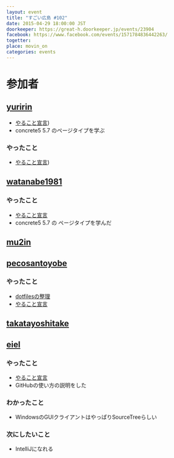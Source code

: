 ```yaml
---
layout: event
title: "すごい広島 #102"
date: 2015-04-29 18:00:00 JST
doorkeeper: https://great-h.doorkeeper.jp/events/23904
facebook: https://www.facebook.com/events/1571784836442263/
togetter:
place: movin_on
categories: events
---
```


# 参加者

## [yuririn](https://github.com/yuririn)

* [やること宣言](https://github.com/great-h/great-h.github.io/issues/1616))
* concrete5 5.7 のページタイプを学ぶ

### やったこと

* [やること宣言](https://github.com/great-h/great-h.github.io/issues/1616))

## [watanabe1981](https://github.com/watanabe1981)

### やったこと

* [やること宣言](https://github.com/great-h/great-h.github.io/issues/1615)
* concrete5 5.7 の ページタイプを学んだ


## [mu2in](http://twitter.com/mu2in)

## [pecosantoyobe](http://twitter.com/pecosantoyobe)

### やったこと

* [dotfilesの整理](https://github.com/furu/dotfiles)
* [やること宣言](https://github.com/great-h/great-h.github.io/issues/1613)

## [takatayoshitake](http://twitter.com/takatayoshitake)


## [eiel](https://github.com/eiel)

### やったこと

* [やること宣言](https://github.com/great-h/great-h.github.io/issues/1614)
* GitHubの使い方の説明をした

### わかったこと

* WindowsのGUIクライアントはやっぱりSourceTreeらしい

### 次にしたいこと

* IntelliJになれる
